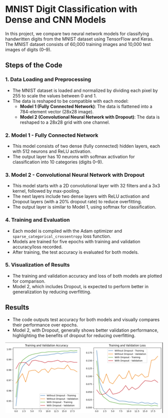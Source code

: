 # MNIST Digit Classification with Dense and CNN Models

In this project, we compare two neural network models for classifying handwritten digits from the MNIST dataset using TensorFlow and Keras. The MNIST dataset consists of 60,000 training images and 10,000 test images of digits (0–9).

## Steps of the Code

### 1. Data Loading and Preprocessing
- The MNIST dataset is loaded and normalized by dividing each pixel by 255 to scale the values between 0 and 1.
- The data is reshaped to be compatible with each model:
  - **Model 1 (Fully Connected Network)**: The data is flattened into a 784-element vector (28x28 image).
  - **Model 2 (Convolutional Neural Network with Dropout)**: The data is reshaped to a 28x28 grid with one channel.

### 2. Model 1 - Fully Connected Network
- This model consists of two dense (fully connected) hidden layers, each with 512 neurons and ReLU activation.
- The output layer has 10 neurons with softmax activation for classification into 10 categories (digits 0–9).

### 3. Model 2 - Convolutional Neural Network with Dropout
- This model starts with a 2D convolutional layer with 32 filters and a 3x3 kernel, followed by max-pooling.
- The next layers include two dense layers with ReLU activation and Dropout layers (with a 20% dropout rate) to reduce overfitting.
- The output layer is similar to Model 1, using softmax for classification.

### 4. Training and Evaluation
- Each model is compiled with the Adam optimizer and `sparse_categorical_crossentropy` loss function.
- Models are trained for five epochs with training and validation accuracy/loss recorded.
- After training, the test accuracy is evaluated for both models.

### 5. Visualization of Results
- The training and validation accuracy and loss of both models are plotted for comparison.
- Model 2, which includes Dropout, is expected to perform better in generalization by reducing overfitting.

## Results
- The code outputs test accuracy for both models and visually compares their performance over epochs.
- Model 2, with Dropout, generally shows better validation performance, highlighting the benefits of dropout for reducing overfitting.

![accuracy & loss](accuray-loss.png)

